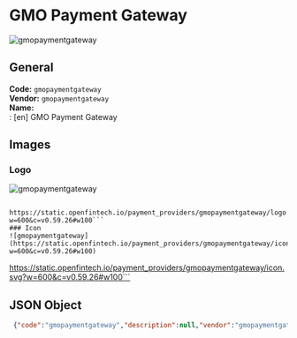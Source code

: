 # GMO Payment Gateway 
![gmopaymentgateway](https://static.openfintech.io/payment_providers/gmopaymentgateway/logo.svg?w=600&c=v0.59.26#w100)  
## General 
**Code:** `gmopaymentgateway`  
**Vendor:** `gmopaymentgateway`  
**Name:**  
:	[en] GMO Payment Gateway  
## Images 
### Logo 
![gmopaymentgateway](https://static.openfintech.io/payment_providers/gmopaymentgateway/logo.svg?w=600&c=v0.59.26#w100)  
```
 https://static.openfintech.io/payment_providers/gmopaymentgateway/logo.svg?w=600&c=v0.59.26#w100```  
### Icon 
![gmopaymentgateway](https://static.openfintech.io/payment_providers/gmopaymentgateway/icon.svg?w=600&c=v0.59.26#w100)  
```
 https://static.openfintech.io/payment_providers/gmopaymentgateway/icon.svg?w=600&c=v0.59.26#w100```  
## JSON Object 
```json
 {"code":"gmopaymentgateway","description":null,"vendor":"gmopaymentgateway","categories":null,"countries":null,"payment_method":null,"payout_method":null,"metadata":{"about_payments_code":"gmopaymentgateway"},"name":{"en":"GMO Payment Gateway"}}```  
